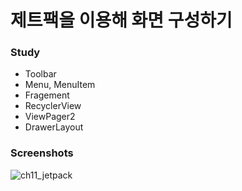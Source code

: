 # 제트팩을 이용해 화면 구성하기

### Study
* Toolbar
* Menu, MenuItem
* Fragement
* RecyclerView
* ViewPager2
* DrawerLayout


### Screenshots
![ch11_jetpack](https://user-images.githubusercontent.com/86085387/148680389-4193bc8c-5e4f-43a9-b887-e23f056b1f84.gif)
